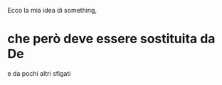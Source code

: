Ecco la mia idea di something,

# che però deve essere sostituita da De

e da pochi altri sfigati




